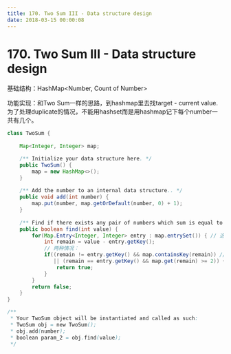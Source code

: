 ```yaml
---
title: 170. Two Sum III - Data structure design
date: 2018-03-15 00:00:08
---
```


# 170. Two Sum III - Data structure design

基础结构：HashMap\<Number, Count of Number\>

功能实现：和Two Sum一样的思路，到hashmap里去找target - current value. 为了处理duplicate的情况，不能用hashset而是用hashmap记下每个number一共有几个。

```java
class TwoSum {
    
    Map<Integer, Integer> map;

    /** Initialize your data structure here. */
    public TwoSum() {
        map = new HashMap<>();
    }
    
    /** Add the number to an internal data structure.. */
    public void add(int number) {
        map.put(number, map.getOrDefault(number, 0) + 1);
    }
    
    /** Find if there exists any pair of numbers which sum is equal to the value. */
    public boolean find(int value) {
        for(Map.Entry<Integer, Integer> entry : map.entrySet()) { // 这个entry的key就是第一个加数
            int remain = value - entry.getKey();
            // 两种情况：
            if((remain != entry.getKey() && map.containsKey(remain)) // remain和已有的加数一样，那么看我是否有至少两个这个元素可以凑一对
               || (remain == entry.getKey() && map.get(remain) >= 2)) { // 不一样，那么就去找remain，存在就能凑一对
                return true;
            }
        }
        return false;
    }
}

/**
 * Your TwoSum object will be instantiated and called as such:
 * TwoSum obj = new TwoSum();
 * obj.add(number);
 * boolean param_2 = obj.find(value);
 */
```